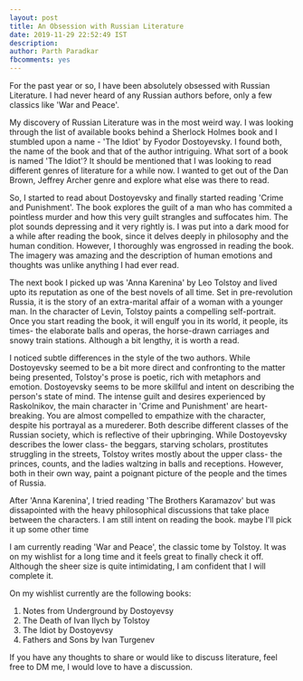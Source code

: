 ```yaml
---
layout: post
title: An Obsession with Russian Literature
date: 2019-11-29 22:52:49 IST
description: 
author: Parth Paradkar
fbcomments: yes
---
```


For the past year or so, I have been absolutely obsessed with Russian Literature. I had never heard of any Russian authors before, only a few classics like 'War and Peace'.

My discovery of Russian Literature was in the most weird way. I was looking through the list of available books behind a Sherlock Holmes book and I stumbled upon a name - 'The Idiot' by Fyodor Dostoyevsky. I found both, the name of the book and that of the author intriguing. What sort of a book is named 'The Idiot'? It should be mentioned that I was looking to read different genres of literature for a while now. I wanted to get out of the Dan Brown, Jeffrey Archer genre and explore what else was there to read.

So, I started to read about Dostoyevsky and finally started reading 'Crime and Punishment'. The book explores the guilt of a man who has commited a pointless murder and how this very guilt strangles and suffocates him. The plot sounds depressing and it very rightly is. I was put into a dark mood for a while after reading the book, since it delves deeply in philosophy and the human condition. However, I thoroughly was engrossed in reading the book. The imagery was amazing and the description of human emotions and thoughts was unlike anything I had ever read.


The next book I picked up was 'Anna Karenina' by Leo Tolstoy and lived upto its reputation as one of the best novels of all time. Set in pre-revolution Russia, it is the story of an extra-marital affair of a woman with a younger man. In the character of Levin, Tolstoy paints a compelling self-portrait. Once you start reading the book, it will engulf you in its world, it people, its times- the elaborate balls and operas, the horse-drawn carriages and snowy train stations. Although a bit lengthy, it is worth a read.

I noticed subtle differences in the style of the two authors. While Dostoyevsky seemed to be a bit more direct and confronting to the matter being presented, Tolstoy's prose is poetic, rich with metaphors and emotion. Dostoyevsky seems to be more skillful and intent on describing the person's state of mind. The intense guilt and desires experienced by Raskolnikov, the main character in 'Crime and Punishment' are heart-breaking. You are almost compelled to empathize with the character, despite his portrayal as a murederer. Both describe different classes of the Russian society, which is reflective of their upbringing. While Dostoyevsky describes the lower class- the beggars, starving scholars, prostitutes struggling in the streets, Tolstoy writes mostly about the upper class- the princes, counts, and the ladies waltzing in balls and receptions. However, both in their own way, paint a poignant picture of the people and the times of Russia.

After 'Anna Karenina', I tried reading 'The Brothers Karamazov' but was dissapointed with the heavy philosophical discussions that take place between the characters. I am still intent on reading the book. maybe I'll pick it up some other time

I am currently reading 'War and Peace', the classic tome by Tolstoy. It was on my wishlist for a long time and it feels great to finally check it off. Although the sheer size is quite intimidating, I am confident that I will complete it. 

On my wishlist currently are the following books:
1. Notes from Underground by Dostoyevsy
2. The Death of Ivan Ilych by Tolstoy
3. The Idiot by Dostoyevsy
4. Fathers and Sons by Ivan Turgenev

If you have any thoughts to share or would like to discuss literature, feel free to DM me, I would love to have a discussion.
